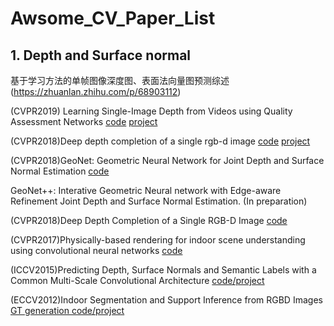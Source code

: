 # Awsome_CV_Paper_List

## 1. Depth and Surface normal
基于学习方法的单帧图像深度图、表面法向量图预测综述 (https://zhuanlan.zhihu.com/p/68903112)

(CVPR2019) Learning Single-Image Depth from Videos using Quality Assessment Networks [code](https://github.com/princeton-vl/YouTube3D) [project](http://www-personal.umich.edu/~wfchen/youtube3d/)

 (CVPR2018)Deep depth completion of a single rgb-d image [code](https://github.com/yindaz/DeepCompletionRelease) [project](http://deepcompletion.cs.princeton.edu/)

 (CVPR2018)GeoNet: Geometric Neural Network for Joint Depth and Surface Normal Estimation [code](https://github.com/xjqi/GeoNet)
 
 GeoNet++: Interative Geometric Neural network with Edge-aware Refinement Joint Depth and Surface Normal Estimation. (In preparation)
 
 (CVPR2018)Deep Depth Completion of a Single RGB-D Image [code](https://github.com/yindaz/DeepCompletionRelease)
 
 (CVPR2017)Physically-based rendering for indoor scene understanding using convolutional neural networks [code](https://github.com/yindaz/surface_normal)
 
 (ICCV2015)Predicting Depth, Surface Normals and Semantic Labels with a Common Multi-Scale Convolutional Architecture [code/project](https://cs.nyu.edu/~deigen/dnl/)
 
 (ECCV2012)Indoor Segmentation and Support Inference from RGBD Images [GT generation code/project](https://cs.nyu.edu/~silberman/projects/indoor_scene_seg_sup.html)
 
 
 


